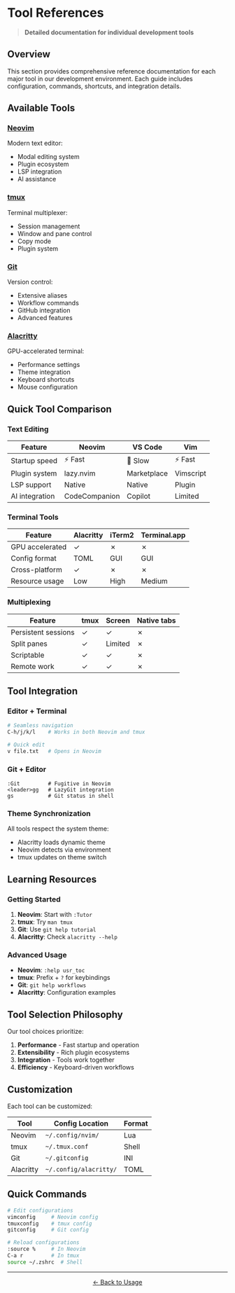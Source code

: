 # Tool References

> **Detailed documentation for individual development tools**

## Overview

This section provides comprehensive reference documentation for each major tool in our development environment. Each guide includes configuration, commands, shortcuts, and integration details.

## Available Tools

### [Neovim](neovim.md)

Modern text editor:

- Modal editing system
- Plugin ecosystem
- LSP integration
- AI assistance

### [tmux](tmux.md)

Terminal multiplexer:

- Session management
- Window and pane control
- Copy mode
- Plugin system

### [Git](git.md)

Version control:

- Extensive aliases
- Workflow commands
- GitHub integration
- Advanced features

### [Alacritty](alacritty.md)

GPU-accelerated terminal:

- Performance settings
- Theme integration
- Keyboard shortcuts
- Mouse configuration

## Quick Tool Comparison

### Text Editing

| Feature        | Neovim        | VS Code     | Vim       |
| -------------- | ------------- | ----------- | --------- |
| Startup speed  | ⚡ Fast       | 🐌 Slow     | ⚡ Fast   |
| Plugin system  | lazy.nvim     | Marketplace | Vimscript |
| LSP support    | Native        | Native      | Plugin    |
| AI integration | CodeCompanion | Copilot     | Limited   |

### Terminal Tools

| Feature         | Alacritty | iTerm2 | Terminal.app |
| --------------- | --------- | ------ | ------------ |
| GPU accelerated | ✓         | ✗      | ✗            |
| Config format   | TOML      | GUI    | GUI          |
| Cross-platform  | ✓         | ✗      | ✗            |
| Resource usage  | Low       | High   | Medium       |

### Multiplexing

| Feature             | tmux | Screen  | Native tabs |
| ------------------- | ---- | ------- | ----------- |
| Persistent sessions | ✓    | ✓       | ✗           |
| Split panes         | ✓    | Limited | ✗           |
| Scriptable          | ✓    | ✓       | ✗           |
| Remote work         | ✓    | ✓       | ✗           |

## Tool Integration

### Editor + Terminal

```bash
# Seamless navigation
C-h/j/k/l    # Works in both Neovim and tmux

# Quick edit
v file.txt   # Opens in Neovim
```

### Git + Editor

```vim
:Git         # Fugitive in Neovim
<leader>gg   # LazyGit integration
gs           # Git status in shell
```

### Theme Synchronization

All tools respect the system theme:

- Alacritty loads dynamic theme
- Neovim detects via environment
- tmux updates on theme switch

## Learning Resources

### Getting Started

1. **Neovim**: Start with `:Tutor`
2. **tmux**: Try `man tmux`
3. **Git**: Use `git help tutorial`
4. **Alacritty**: Check `alacritty --help`

### Advanced Usage

- **Neovim**: `:help usr_toc`
- **tmux**: Prefix + `?` for keybindings
- **Git**: `git help workflows`
- **Alacritty**: Configuration examples

## Tool Selection Philosophy

Our tool choices prioritize:

1. **Performance** - Fast startup and operation
2. **Extensibility** - Rich plugin ecosystems
3. **Integration** - Tools work together
4. **Efficiency** - Keyboard-driven workflows

## Customization

Each tool can be customized:

| Tool      | Config Location        | Format |
| --------- | ---------------------- | ------ |
| Neovim    | `~/.config/nvim/`      | Lua    |
| tmux      | `~/.tmux.conf`         | Shell  |
| Git       | `~/.gitconfig`         | INI    |
| Alacritty | `~/.config/alacritty/` | TOML   |

## Quick Commands

```bash
# Edit configurations
vimconfig     # Neovim config
tmuxconfig    # tmux config
gitconfig     # Git config

# Reload configurations
:source %     # In Neovim
C-a r         # In tmux
source ~/.zshrc  # Shell
```

---

<p align="center">
  <a href="../README.md">← Back to Usage</a>
</p>
